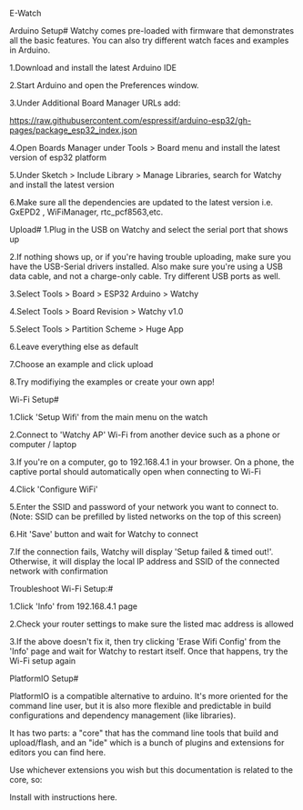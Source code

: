 E-Watch

Arduino Setup#
Watchy comes pre-loaded with firmware that demonstrates all the basic features. You can also try different watch faces and examples in Arduino.

1.Download and install the latest Arduino IDE

2.Start Arduino and open the Preferences window.

3.Under Additional Board Manager URLs add:

https://raw.githubusercontent.com/espressif/arduino-esp32/gh-pages/package_esp32_index.json

4.Open Boards Manager under Tools > Board menu and install the latest version of esp32 platform

5.Under Sketch > Include Library > Manage Libraries, search for Watchy and install the latest version

6.Make sure all the dependencies are updated to the latest version i.e. GxEPD2 , WiFiManager, rtc_pcf8563,etc.

Upload#
1.Plug in the USB on Watchy and select the serial port that shows up

2.If nothing shows up, or if you're having trouble uploading, make sure you have the USB-Serial drivers installed. Also make sure you're using a USB data cable, and not a charge-only cable. Try different USB ports as well.

3.Select Tools > Board > ESP32 Arduino > Watchy

4.Select Tools > Board Revision > Watchy v1.0

5.Select Tools > Partition Scheme > Huge App

6.Leave everything else as default

7.Choose an example and click upload

8.Try modifiying the examples or create your own app!

Wi-Fi Setup#

1.Click 'Setup Wifi' from the main menu on the watch

2.Connect to 'Watchy AP' Wi-Fi from another device such as a phone or computer / laptop

3.If you're on a computer, go to 192.168.4.1 in your browser. On a phone, the captive portal should automatically open when connecting to Wi-Fi

4.Click 'Configure WiFi'

5.Enter the SSID and password of your network you want to connect to. (Note: SSID can be prefilled by listed networks on the top of this screen)

6.Hit 'Save' button and wait for Watchy to connect

7.If the connection fails, Watchy will display 'Setup failed & timed out!'. Otherwise, it will display the local IP address and SSID of the connected network with confirmation

Troubleshoot Wi-Fi Setup:#

1.Click 'Info' from 192.168.4.1 page

2.Check your router settings to make sure the listed mac address is allowed

3.If the above doesn't fix it, then try clicking 'Erase Wifi Config' from the 'Info' page and wait for Watchy to restart itself. Once that happens, try the Wi-Fi setup again

PlatformIO Setup#

PlatformIO is a compatible alternative to arduino. It's more oriented for the command line user, but it is also more flexible and predictable in build configurations and dependency management (like libraries).

It has two parts: a "core" that has the command line tools that build and upload/flash, and an "ide" which is a bunch of plugins and extensions for editors you can find here.

Use whichever extensions you wish but this documentation is related to the core, so:

Install with instructions here.
    
    
